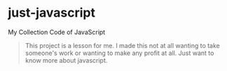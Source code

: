 # just-javascript
My Collection Code of JavaScript
> This project is a lesson for me. I made this not at all wanting to take someone's work or wanting to make any profit at all. Just want to know more about javascript.
